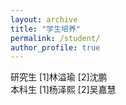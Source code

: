 ```yaml
---
layout: archive
title: "学生培养"
permalink: /student/
author_profile: true
---
```


研究生
[1]林溢瑜
[2]沈鹏
<br>
本科生
[1]杨泽熙
[2]吴嘉慧
